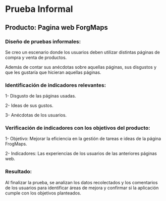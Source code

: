  
# Prueba Informal 
## Producto: Pagina web ForgMaps 

 

### Diseño de pruebas informales: 

 

Se creo un escenario donde los usuarios deben utilizar distintas páginas de compra y venta de productos. 

Además de contar sus anécdotas sobre aquellas páginas, sus disgustos y que les gustaría que hicieran aquellas páginas. 

 

### Identificación de indicadores relevantes: 

1- Disgusto de las páginas usadas. 

2- Ideas de sus gustos. 

3- Anécdotas de los usuarios. 

 

### Verificación de indicadores con los objetivos del producto: 

1- Objetivo: Mejorar la eficiencia en la gestión de tareas e ideas de la página FrogMaps. 

2- Indicadores: Las experiencias de los usuarios de las anteriores páginas web. 

 

### Resultado: 

 

Al finalizar la prueba, se analizan los datos recolectados y los comentarios de los usuarios para identificar áreas de mejora y confirmar si la aplicación cumple con los objetivos planteados. 